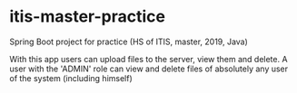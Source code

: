 # itis-master-practice
Spring Boot project for practice (HS of ITIS, master, 2019, Java)

With this app users can upload files to the server, view them and delete.
A user with the 'ADMIN' role can view and delete files of absolutely any user of the system (including himself)
